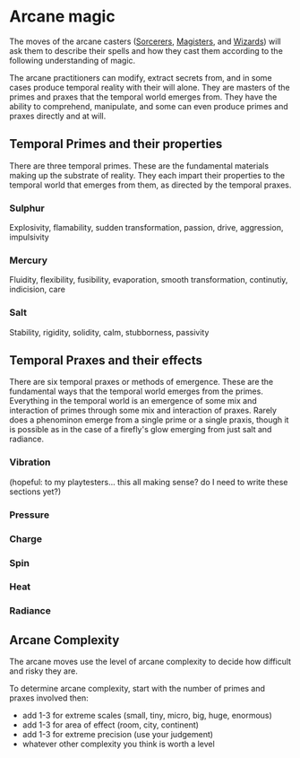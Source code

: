 # Arcane magic

The moves of the arcane casters ([Sorcerers](../playbooks/sorcerer.md), [Magisters](../playbooks/magister.md), and [Wizards](../playbooks/wizard.md)) will ask them to describe their spells and how they cast them according to the following understanding of magic.

The arcane practitioners can modify, extract secrets from, and in some cases produce temporal reality with their will alone.
They are masters of the primes and praxes that the temporal world emerges from.
They have the ability to comprehend, manipulate, and some can even produce primes and praxes directly and at will.

## Temporal Primes and their properties

There are three temporal primes. These are the fundamental materials making up the substrate of reality. They each impart their properties to the temporal world that emerges from them, as directed by the temporal praxes.

### Sulphur

Explosivity, flamability, sudden transformation, passion, drive, aggression, impulsivity

### Mercury

Fluidity, flexibility, fusibility, evaporation, smooth transformation, continutiy, indicision, care

### Salt

Stability, rigidity, solidity, calm, stubborness, passivity

## Temporal Praxes and their effects

There are six temporal praxes or methods of emergence. These are the fundamental ways that the temporal world emerges from the primes. Everything in the temporal world is an emergence of some mix and interaction of primes through some mix and interaction of praxes. Rarely does a phenominon emerge from a single prime or a single praxis, though it is possible as in the case of a firefly's glow emerging from just salt and radiance. 

### Vibration

(hopeful: to my playtesters... this all making sense? do I need to write these sections yet?)

### Pressure

### Charge

### Spin

### Heat

### Radiance

## Arcane Complexity

The arcane moves use the level of arcane complexity to decide how difficult and risky they are.

To determine arcane complexity, start with the number of primes and praxes involved then:
* add 1-3 for extreme scales (small, tiny, micro, big, huge, enormous)
* add 1-3 for area of effect (room, city, continent)
* add 1-3 for extreme precision (use your judgement)
* whatever other complexity you think is worth a level

